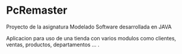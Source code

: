 # PcRemaster
Proyecto de la asignatura Modelado Software desarrollada en JAVA

Aplicacion para uso de una tienda con varios modulos como clientes, ventas, productos, departamentos ... . 
